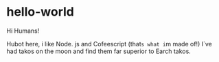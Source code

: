 # hello-world

Hi Humans!

Hubot here, i like Node. js and Cofeescript (that`s what i`m made of!)
I`ve had takos on the moon and find them far superior to Earch takos.
